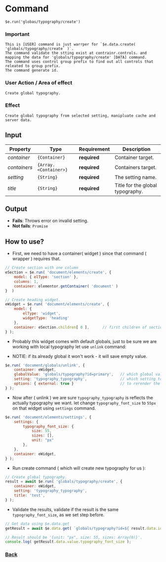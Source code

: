 # Command
    $e.run('globas/typography/create')

### Important
    This is [USER] command is just warrper for `$e.data.create( 'globals/typography/create` )`.
    The command validate the stting exist at contrainr.controls. and mapping the data for 'globals/typography/create' [DATA] command.
    The command uses control group prefix to find out all controls that releated to group prefix.
    The command generate id.
 
### User Action / Area of effect
    Create global typography.
     
### Effect
    Create global typography from selected setting, manipluate cache and server data.

## Input
| Property     | Type                  | Requirement   | Description |
|---           |---                    |---            |---|
| _container_  | `{Container}`         | **required**  | Container target.
| _containers_ | `{Array.<Container>}` | **required**  | Containers target.
| _setting_    | `{String}`            | **required**  | The setting name.
| _title_      | `{String}`            | **required**  | Title for the global typography.
    
## Output
   * **Fails**: Throws error on invalid setting.
   * **Not fails**: `Promise`
   
## How to use? 
* First, we need to have a container( widget ) since that command ( wrapper ) requires that.
```javascript
// Create section with one column
eSection = $e.run( 'document/elements/create', { 
    model: { elType: 'section' },
    columns: 1,
    container: elementor.getContainer( 'document' )
}  )

// Create heading widget.
eWidget = $e.run( 'document/elements/create', {
    model: {
        elType: 'widget',
        widgetType: 'heading'
    }, 
    container: eSection.children[ 0 ],      // first children of section means the column.
} );
```
* Probably this widget comes with default globals, just to be sure we are working with local typography
let use `unlink` command: 
- NOTIE: if its already global it won't work - it will save empty value.
```javascript
$e.run( 'document/globals/unlink', {
    container: eWidget,
    globalValue: 'globals/typography?id=primary',   // which global value.
    setting: 'typography_typography',               // which setting to delete.
    options: { external: true }                     // to rerender the panel.
} );
```
* Now after ( unlink ) we are sure `typography_typography` is reflects the actually typography we want.
let change `typography_font_size` to `55px` on that widget using `settings` command.
```javascript
$e.run( 'document/elements/settings', {
    settings: {
        typography_font_size: {
            size: 55,
            sizes: [],
            unit: "px"
        },
    },
    container: eWidget,
} );
```
* Run create command ( which will create new typography for us ):
```javascript
// Create global typography.
result = await $e.run( 'globals/typography/create', {
    container: eWidget,
    setting: 'typography_typography',
    title: 'test',
} );
```
* Validate the results, validate if the result is the same `typography_font_size`, as we set step before.
```javascript
// Get data using $e.data.get
getResult = await $e.data.get( `globals/typography?id=${ result.data.id }`);

// Result should be '{unit: "px", size: 55, sizes: Array(0)}'.
console.log( getResult.data.value.typography_font_size );
```
### [Back](../usability.index.md) 

